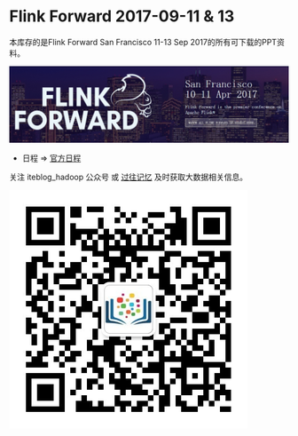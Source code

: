 # Flink Forward 2017-09-11 & 13

本库存的是Flink Forward San Francisco 11-13 Sep 2017的所有可下载的PPT资料。

![Flink Forward 2017-09-11 & 13](resources/flinkforward201709.jpg)
- 日程 => [官方日程](https://berlin-2017.flink-forward.org/kb_day/day-1/)

关注 iteblog_hadoop 公众号 或 [过往记忆](https://www.iteblog.com) 及时获取大数据相关信息。

![Flink Forward 2017-09-11 & 13](resources/iteblog_hadoop.jpg)
